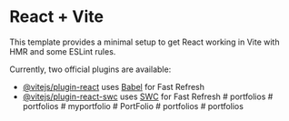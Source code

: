 # React + Vite

This template provides a minimal setup to get React working in Vite with HMR and some ESLint rules.

Currently, two official plugins are available:

- [@vitejs/plugin-react](https://github.com/vitejs/vite-plugin-react/blob/main/packages/plugin-react/README.md) uses [Babel](https://babeljs.io/) for Fast Refresh
- [@vitejs/plugin-react-swc](https://github.com/vitejs/vite-plugin-react-swc) uses [SWC](https://swc.rs/) for Fast Refresh
#   p o r t f o l i o s  
 #   p o r t f o l i o s  
 #   m y p o r t f o l i o  
 #   P o r t F o l i o  
 #   p o r t f o l i o s  
 #   p o r t f o l i o s  
 